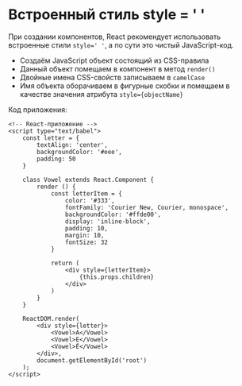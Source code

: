 # Встроенный стиль style = ' '
При создании компонентов, React рекомендует использовать встроенные стили `style=' '`, а по сути это чистый JavaScript-код.

* Создаём JavaScript объект состоящий из CSS-правила
* Данный объект помещаем в компонент в метод `render()`
* Двойные имена CSS-свойств записываем в `camelCase`
* Имя объекта оборачиваем в фигурные скобки и помещаем в качестве значения атрибута `style={objectName}`

Код приложения:

    <!-- React-приложение -->
    <script type="text/babel">
        const letter = {
            textAlign: 'center',
            backgroundColor: '#eee',
            padding: 50
        }

        class Vowel extends React.Component {
            render () {
                const letterItem = {
                    color: '#333',
                    fontFamily: 'Courier New, Courier, monospace',
                    backgroundColor: '#ffde00',
                    display: 'inline-block',
                    padding: 10,
                    margin: 10,
                    fontSize: 32
                }

                return (
                    <div style={letterItem}>
                        {this.props.children}
                    </div>
                )
            }
        }

        ReactDOM.render(
            <div style={letter}>
                <Vowel>А</Vowel>
                <Vowel>Е</Vowel>
                <Vowel>Ё</Vowel>
            </div>,
            document.getElementById('root')
        );
    </script>
